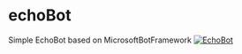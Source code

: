 # echoBot
Simple EchoBot based on MicrosoftBotFramework
[![EchoBot](https://dev.botframework.com/Client/Images/Add-To-Skype-Buttons.png)](https://join.skype.com/bot/1a239996-a170-4c7f-9bd4-6502ec582f5e)